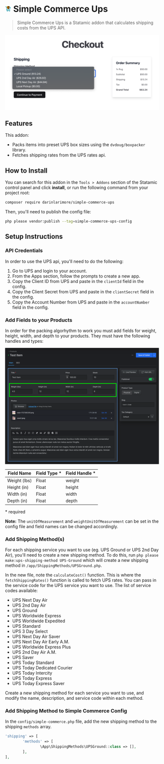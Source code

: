 # <img src="src/icon.svg" height="20" width="20"> Simple Commerce Ups

> Simple Commerce Ups is a Statamic addon that calculates shipping costs from the UPS API.

<img src="fig2.png"  width="768">

## Features

This addon:
- Packs items into preset UPS box sizes using the `dvdoug/boxpacker` library.
- Fetches shipping rates from the UPS rates api.

## How to Install

You can search for this addon in the `Tools > Addons` section of the Statamic control panel and click **install**, or run the following command from your project root:

``` bash
composer require darinlarimore/simple-commerce-ups
```

Then, you'll need to publish the config file:

``` bash
php please vendor:publish --tag=simple-commerce-ups-config
```

## Setup Instructions

### API Credentials
In order to use the UPS api, you'll need to do the following:

1. Go to UPS and login to your account.
2. From the Apps section, follow the prompts to create a new app.
3. Copy the Client ID from UPS and paste in the `clientId` field in the config.
4. Copy the Client Secret from UPS and paste in the `clientSecret` field in the config.
6. Copy the Account Number from UPS and paste in the `accountNumber` field in the config.

### Add Fields to your Products
In order for the packing algorhythm to work you must add fields for weight, height, width, and depth to your products. They must have the following handles and types:

<!-- image -->
<img src="fig1.png"  width="768">

| Field Name | Field Type * | Field Handle * |
| ---------- | ---------- | ------------ |
| Weight (lbs) | Float      | weight       |
| Height (in) | Float      | height       |
| Width (in) | Float      | width        |
| Depth (in) | Float      | depth        |

\* required

**Note:** The `unitOfMeasurement` and `weightUnitOfMeasurement` can be set in the config file and field names can be changed accordingly.

### Add Shipping Method(s)
For each shipping service you want to use (eg. UPS Ground or UPS 2nd Day Air), you'll need to create a new shipping method. To do this,
run `php please make:ups-shipping-method UPS-Ground` which will create a new shipping method in `/app/ShippingMethods/UPSGround.php`.

In the new file, note the `calculateCost()` function. This is where the `fetchShippingRates()` function is called to fetch UPS rates. You can pass in the service code for the UPS service you want to use. The list of service codes available:

- UPS Next Day Air
- UPS 2nd Day Air
- UPS Ground
- UPS Worldwide Express
- UPS Worldwide Expedited
- UPS Standard
- UPS 3 Day Select
- UPS Next Day Air Saver
- UPS Next Day Air Early A.M.
- UPS Worldwide Express Plus
- UPS 2nd Day Air A.M.
- UPS Saver
- UPS Today Standard
- UPS Today Dedicated Courier
- UPS Today Intercity
- UPS Today Express
- UPS Today Express Saver

Create a new shipping method for each service you want to use, and modify the name, description, and service code within each method.

### Add Shipping Method to Simple Commerce Config
In the `config/simple-commerce.php` file, add the new shipping method to the shipping `methods` array.

```php
'shipping' => [
		'methods' => [
				\App\ShippingMethods\UPSGround::class => [],
		],
],
```
